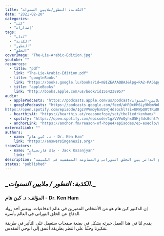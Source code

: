 ```yaml
---
title: "الكذبة: التطور/ملايين السنوات"
date: "2021-02-20"
categories:
  - "كتب"
  - "إصدارات"
tags:
  - "كتاب"
  - "الكذبة"
  - "التطور"
  - "الخلق"
coverImage: "The-Lie-Arabic-Edition.jpg"
youtube: ""
resources:
  - title: "pdf"
    link: "The-Lie-Arabic-Edition.pdf"
  - title: "googleBooks"
    link: "https://books.google.lu/books?id=mBIZEAAAQBAJ&lpg=RA2-PA5&pg=PP1#v=onepage&q&f=false"
  - title: "appleBooks"
    link: "http://books.apple.com/us/book/id1564238957"
audio:
  - applePodcasts: "https://podcasts.apple.com/us/podcast/الكذبة-التطور-ملايين-السنوات/id1551872533"
  - googlePodcasts: "https://podcasts.google.com/feed/aHR0cHM6Ly9hbmNob3IuZm0vcy81MTVjMjljNC9wb2RjYXN0L3Jzcw/episode/ODIwZTc2ZDMtYzIxMy00Mzg0LTk1MmUtMmY5OTdiMGIzZGZm?sa=X&ved=0CA0QkfYCahcKEwiQ4dO615vwAhUAAAAAHQAAAAAQAQ
https://open.spotify.com/episode/1gzVVVmOyhxU5Hj4dsGchl?si=URWpQ0tTRuO0XyrmUimY1g"
  - hearthisAt: "https://hearthis.at/reasonofope/set/theliedrkenham/"
  - spotify: "https://open.spotify.com/episode/1gzVVVmOyhxU5Hj4dsGchl?si=TtqRveDEStm8GqVna5QZ4A"
  - anchorLink: "https://anchor.fm/reason-of-hope4/episodes/ep-eseolo/a-a4turk0"
externalLink: ""
authors:
  - name: "د. كين هام - Dr. Ken Ham"
    link: "https://answersingenesis.org/"
translators:
  - name: "جاك قازنجيان - Jack Kazanjyan"
    link: ""
description: "كتاب مهم وضروري لجميع الآباء والمعلمين والمرشدين في الكنائس، يقدم من خلاله الدكتور كين هام خبرته التي تتجاوز ربع قرن في عالم الدفاعيات. يقوم بتوصيف للصراع الدائر بين الخلق التوراتي والمساومة المتفشية في الكنيسة."
status: "published"
---
```


## **\_**_الكذبة: التطور / ملايين السنوات._**\_**

### المؤلف: د. كين هام - Dr. Ken Ham

إن الدكتور كين هام هو من الأشخاص المميزين في عالم الدفاعيات، ويعتبر أحد رواد الدفاع عن الخلق التوراتي في العالم بأسره.

يقدم لنا في هذا العمل خبرته بشكل في بضعة صفحات ستعمل على التأثير في طريقة تفكيرنا وحثّنا على النظر بطريقة أعمق إلى الوحي المقدس.
